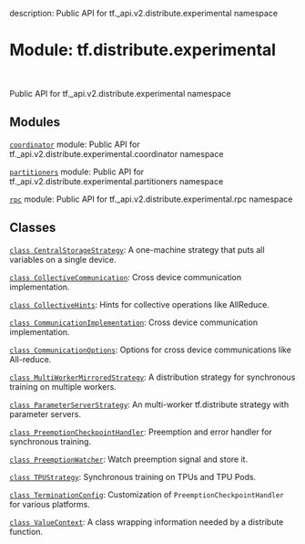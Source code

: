 description: Public API for tf._api.v2.distribute.experimental namespace

<div itemscope itemtype="http://developers.google.com/ReferenceObject">
<meta itemprop="name" content="tf.distribute.experimental" />
<meta itemprop="path" content="Stable" />
</div>

# Module: tf.distribute.experimental

<!-- Insert buttons and diff -->

<table class="tfo-notebook-buttons tfo-api nocontent" align="left">

</table>



Public API for tf._api.v2.distribute.experimental namespace



## Modules

[`coordinator`](../../tf/distribute/experimental/coordinator.md) module: Public API for tf._api.v2.distribute.experimental.coordinator namespace

[`partitioners`](../../tf/distribute/experimental/partitioners.md) module: Public API for tf._api.v2.distribute.experimental.partitioners namespace

[`rpc`](../../tf/distribute/experimental/rpc.md) module: Public API for tf._api.v2.distribute.experimental.rpc namespace

## Classes

[`class CentralStorageStrategy`](../../tf/distribute/experimental/CentralStorageStrategy.md): A one-machine strategy that puts all variables on a single device.

[`class CollectiveCommunication`](../../tf/distribute/experimental/CommunicationImplementation.md): Cross device communication implementation.

[`class CollectiveHints`](../../tf/distribute/experimental/CollectiveHints.md): Hints for collective operations like AllReduce.

[`class CommunicationImplementation`](../../tf/distribute/experimental/CommunicationImplementation.md): Cross device communication implementation.

[`class CommunicationOptions`](../../tf/distribute/experimental/CommunicationOptions.md): Options for cross device communications like All-reduce.

[`class MultiWorkerMirroredStrategy`](../../tf/distribute/experimental/MultiWorkerMirroredStrategy.md): A distribution strategy for synchronous training on multiple workers.

[`class ParameterServerStrategy`](../../tf/distribute/experimental/ParameterServerStrategy.md): An multi-worker tf.distribute strategy with parameter servers.

[`class PreemptionCheckpointHandler`](../../tf/distribute/experimental/PreemptionCheckpointHandler.md): Preemption and error handler for synchronous training.

[`class PreemptionWatcher`](../../tf/distribute/experimental/PreemptionWatcher.md): Watch preemption signal and store it.

[`class TPUStrategy`](../../tf/distribute/experimental/TPUStrategy.md): Synchronous training on TPUs and TPU Pods.

[`class TerminationConfig`](../../tf/distribute/experimental/TerminationConfig.md): Customization of `PreemptionCheckpointHandler` for various platforms.

[`class ValueContext`](../../tf/distribute/experimental/ValueContext.md): A class wrapping information needed by a distribute function.

